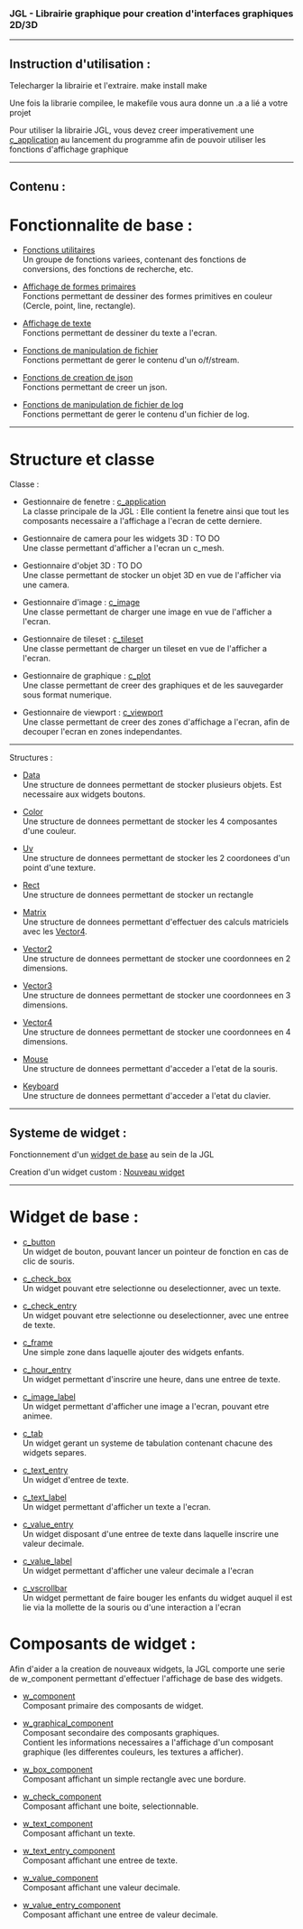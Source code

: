 ### JGL - Librairie graphique pour creation d'interfaces graphiques 2D/3D

***

## Instruction d'utilisation :
Telecharger la librairie et l'extraire.
make install
make

Une fois la librarie compilee, le makefile vous aura donne un .a a lié a votre projet

Pour utiliser la librairie JGL, vous devez creer imperativement une [c_application](.readme/application.md) au lancement du programme afin de pouvoir utiliser les fonctions d'affichage graphique

***

## Contenu :  
# Fonctionnalite de base :  
- [Fonctions utilitaires](.readme/utils.md)  
	Un groupe de fonctions variees, contenant des fonctions de conversions, des fonctions de recherche, etc.

- [Affichage de formes primaires](.readme/primitive.md)  
	Fonctions permettant de dessiner des formes primitives en couleur (Cercle, point, line, rectangle).

- [Affichage de texte](.readme/draw_text.md)  
	Fonctions permettant de dessiner du texte a l'ecran.

- [Fonctions de manipulation de fichier](.readme/file.md)  
	Fonctions permettant de gerer le contenu d'un o/f/stream.

- [Fonctions de creation de json](.readme/json.md)  
	Fonctions permettant de creer un json.

- [Fonctions de manipulation de fichier de log](.readme/log.md)  
	Fonctions permettant de gerer le contenu d'un fichier de log.

***

# Structure et classe

Classe :

- Gestionnaire de fenetre : [c_application](.readme/application.md)  
	La classe principale de la JGL : Elle contient la fenetre ainsi que tout les composants necessaire a l'affichage a l'ecran de cette derniere.

- Gestionnaire de camera pour les widgets 3D : TO DO  
	Une classe permettant d'afficher a l'ecran un c_mesh.

- Gestionnaire d'objet 3D : TO DO  
	Une classe permettant de stocker un objet 3D en vue de l'afficher via une camera.

- Gestionnaire d'image : [c_image](.readme/image.md)  
	Une classe permettant de charger une image en vue de l'afficher a l'ecran.

- Gestionnaire de tileset : [c_tileset](.readme/tileset.md)  
	Une classe permettant de charger un tileset en vue de l'afficher a l'ecran.

- Gestionnaire de graphique : [c_plot](.readme/plot.md)  
	Une classe permettant de creer des graphiques et de les sauvegarder sous format numerique.

- Gestionnaire de viewport : [c_viewport](.readme/viewport.md)  
	Une classe permettant de creer des zones d'affichage a l'ecran, afin de decouper l'ecran en zones independantes.

***

Structures :

- [Data](.readme/data.md)  
	Une structure de donnees permettant de stocker plusieurs objets. Est necessaire aux widgets boutons.

- [Color](.readme/color.md)  
	Une structure de donnees permettant de stocker les 4 composantes d'une couleur.

- [Uv](.readme/geometry.md)  
	Une structure de donnees permettant de stocker les 2 coordonees d'un point d'une texture.

- [Rect](.readme/geometry.md)  
	Une structure de donnees permettant de stocker un rectangle

- [Matrix](.readme/matrix.md)  
	Une structure de donnees permettant d'effectuer des calculs matriciels avec les [Vector4](.readme/vector.md).

- [Vector2](.readme/vector.md)  
	Une structure de donnees permettant de stocker une coordonnees en 2 dimensions.

- [Vector3](.readme/vector.md)  
	Une structure de donnees permettant de stocker une coordonnees en 3 dimensions.

- [Vector4](.readme/vector.md)  
	Une structure de donnees permettant de stocker une coordonnees en 4 dimensions.

- [Mouse](.readme/event.md)  
	Une structure de donnees permettant d'acceder a l'etat de la souris.

- [Keyboard](.readme/event.md)  
	Une structure de donnees permettant d'acceder a l'etat du clavier.

***

## Systeme de widget :
Fonctionnement d'un [widget de base](.readme/base_widget.md) au sein de la JGL

Creation d'un widget custom : [Nouveau widget](.readme/new_widget.md)

***

# Widget de base :
- [c_button](.readme/button.mb)  
	Un widget de bouton, pouvant lancer un pointeur de fonction en cas de clic de souris.

- [c_check_box](.readme/check_box.mb)  
	Un widget pouvant etre selectionne ou deselectionner, avec un texte.

- [c_check_entry](.readme/check_entry.mb)  
	Un widget pouvant etre selectionne ou deselectionner, avec une entree de texte.

- [c_frame](.readme/frame.mb)  
	Une simple zone dans laquelle ajouter des widgets enfants.

- [c_hour_entry](.readme/hour_entry.mb)  
	Un widget permettant d'inscrire une heure, dans une entree de texte.

- [c_image_label](.readme/image_label.mb)  
	Un widget permettant d'afficher une image a l'ecran, pouvant etre animee.

- [c_tab](.readme/tab.mb)  
	Un widget gerant un systeme de tabulation contenant chacune des widgets separes.

- [c_text_entry](.readme/text_entry.mb)  
	Un widget d'entree de texte.

- [c_text_label](.readme/text_label.mb)  
	Un widget permettant d'afficher un texte a l'ecran.

- [c_value_entry](.readme/value_entry.mb)  
	Un widget disposant d'une entree de texte dans laquelle inscrire une valeur decimale.

- [c_value_label](.readme/value_label.mb)  
	Un widget permettant d'afficher une valeur decimale a l'ecran

- [c_vscrollbar](.readme/scrollbar.mb)  
	Un widget permettant de faire bouger les enfants du widget auquel il est lie via la mollette de la souris ou d'une interaction a l'ecran

# Composants de widget :  
Afin d'aider a la creation de nouveaux widgets, la JGL comporte une serie de w_component permettant d'effectuer l'affichage de base des widgets.


- [w_component](.readme/comp.md)  
	Composant primaire des composants de widget.  

- [w_graphical_component](.readme/graph_comp.md)  
	Composant secondaire des composants graphiques.  
	Contient les informations necessaires a l'affichage d'un composant graphique (les differentes couleurs, les textures a afficher).

- [w_box_component](.readme/box_comp.md)  
	Composant affichant un simple rectangle avec une bordure.

- [w_check_component](.readme/check_comp.md)  
	Composant affichant une boite, selectionnable.

- [w_text_component](.readme/text_comp.md)  
	Composant affichant un texte.

- [w_text_entry_component](.readme/text_entry_comp.md)  
	Composant affichant une entree de texte.

- [w_value_component](.readme/value_comp.md)  
	Composant affichant une valeur decimale.

- [w_value_entry_component](.readme/value_entry_comp.md)  
	Composant affichant une entree de valeur decimale.
